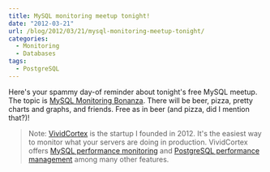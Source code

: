 ```yaml
---
title: MySQL monitoring meetup tonight!
date: "2012-03-21"
url: /blog/2012/03/21/mysql-monitoring-meetup-tonight/
categories:
  - Monitoring
  - Databases
tags:
  - PostgreSQL
---
```

Here's your spammy day-of reminder about tonight's free MySQL meetup. The topic is [MySQL Monitoring Bonanza](http://www.meetup.com/Central-Virginia-MySQL-Meetup/events/53029362/). There will be beer, pizza, pretty charts and graphs, and friends. Free as in beer (and pizza, did I mention that?)!

> Note: [VividCortex](https://vividcortex.com/) is the startup I founded in 2012. It's the easiest way to monitor what
> your servers are doing in production. VividCortex offers [MySQL performance
> monitoring](https://vividcortex.com/monitoring/mysql/) and [PostgreSQL
> performance management](https://vividcortex.com/monitoring/postgres/) among many
> other features.


